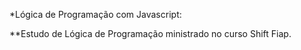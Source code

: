 *Lógica de Programação com Javascript:

**Estudo de Lógica de Programação ministrado no curso Shift Fiap.